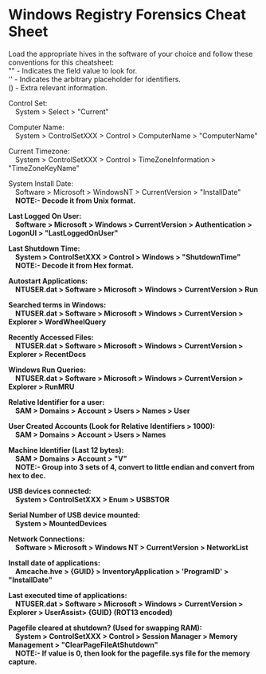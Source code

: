 # Windows Registry Forensics Cheat Sheet

Load the appropriate hives in the software of your choice and follow these conventions for this cheatsheet:\
"" - Indicates the field value to look for.\
'' - Indicates the arbitrary placeholder for identifiers.\
() - Extra relevant information.

Control Set:\
&emsp;System > Select > "Current"

Computer Name:\
&emsp;System > ControlSetXXX > Control > ComputerName > "ComputerName"

Current Timezone:\
&emsp;System > ControlSetXXX > Control > TimeZoneInformation > "TimeZoneKeyName"

System Install Date:\
&emsp;Software > Microsoft > WindowsNT > CurrentVersion > "InstallDate"\
&emsp;<b>NOTE:\- Decode it from Unix format.

Last Logged On User:\
&emsp;Software > Microsoft > Windows > CurrentVersion > Authentication > LogonUI > "LastLoggedOnUser"

Last Shutdown Time:\
&emsp;System > ControlSetXXX > Control > Windows > "ShutdownTime"\
&emsp;<b>NOTE:\- Decode it from Hex format.

Autostart Applications:\
&emsp;NTUSER.dat > Software > Microsoft > Windows > CurrentVersion > Run

Searched terms in Windows:\
&emsp;NTUSER.dat > Software > Microsoft > Windows > CurrentVersion > Explorer > WordWheelQuery

Recently Accessed Files:\
&emsp;NTUSER.dat > Software > Microsoft > Windows > CurrentVersion > Explorer > RecentDocs

Windows Run Queries:\
&emsp;NTUSER.dat > Software > Microsoft > Windows > CurrentVersion > Explorer > RunMRU

Relative Identifier for a user:\
&emsp;SAM > Domains > Account > Users > Names > User

User Created Accounts (Look for Relative Identifiers > 1000):\
&emsp;SAM > Domains > Account > Users > Names

Machine Identifier (Last 12 bytes):\
&emsp;SAM > Domains > Account > "V"\
&emsp;<b>NOTE:\- Group into 3 sets of 4, convert to little endian and convert from hex to dec.

USB devices connected:\
&emsp;System > ControlSetXXX > Enum > USBSTOR

Serial Number of USB device mounted:\
&emsp;System > MountedDevices

Network Connections:\
&emsp;Software > Microsoft > Windows NT > CurrentVersion > NetworkList

Install date of applications:\
&emsp;Amcache.hve > {GUID} > InventoryApplication > 'ProgramID' > "InstallDate"

Last executed time of applications:\
&emsp;NTUSER.dat > Software > Microsoft > Windows > CurrentVersion > Explorer > UserAssist> {GUID} (ROT13 encoded)

Pagefile cleared at shutdown? (Used for swapping RAM):\
&emsp;System > ControlSetXXX > Control > Session Manager > Memory Management > "ClearPageFileAtShutdown"\
&emsp;<b>NOTE:\- If value is 0, then look for the pagefile.sys file for the memory capture.
